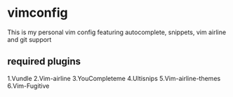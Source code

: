 # vimconfig
This is my personal vim config featuring autocomplete, snippets, vim airline
and git support
## required plugins

1.Vundle
2.Vim-airline
3.YouCompleteme
4.Ultisnips
5.Vim-airline-themes
6.Vim-Fugitive


